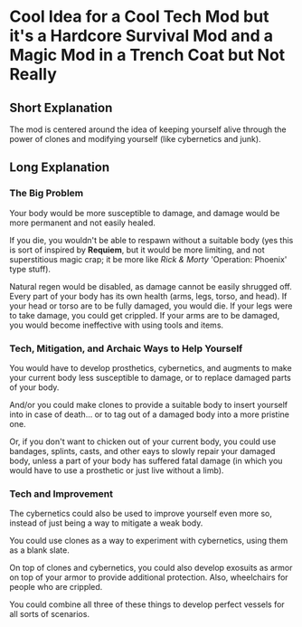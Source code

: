 # Cool Idea for a Cool Tech Mod but it's a Hardcore Survival Mod and a Magic Mod in a Trench Coat but Not Really

## Short Explanation 
The mod is centered around the idea of keeping yourself alive through the power of clones and modifying yourself (like cybernetics and junk). 

## Long Explanation 
### The Big Problem
Your body would be more susceptible to damage, and damage would be more permanent and not easily healed. 

If you die, you wouldn't be able to respawn without a suitable body (yes this is sort of inspired by **Requiem**, but it would be more limiting, and not superstitious magic crap; it be more like *Rick & Morty* 'Operation: Phoenix' type stuff).

Natural regen would be disabled, as damage cannot be easily shrugged off. Every part of your body has its own health (arms, legs, torso, and head). If your head or torso are to be fully damaged, you would die. If your legs were to take damage, you could get crippled. If your arms are to be damaged, you would become ineffective with using tools and items.

### Tech, Mitigation, and Archaic Ways to Help Yourself
You would have to develop prosthetics, cybernetics, and augments to make your current body less susceptible to damage, or to replace damaged parts of your body.

And/or you could make clones to provide a suitable body to insert yourself into in case of death... or to tag out of a damaged body into a more pristine one.

Or, if you don't want to chicken out of your current body, you could use bandages, splints, casts, and other eays to slowly repair your damaged body, unless a part of your body has suffered fatal damage (in which you would have to use a prosthetic or just live without a limb).

### Tech and Improvement
The cybernetics could also be used to improve yourself even more so, instead of just being a way to mitigate a weak body. 

You could use clones as a way to experiment with cybernetics, using them as a blank slate.

On top of clones and cybernetics, you could also develop exosuits as armor on top of your armor to provide additional protection. Also, wheelchairs for people who are crippled. 

You could combine all three of these things to develop perfect vessels for all sorts of scenarios.
